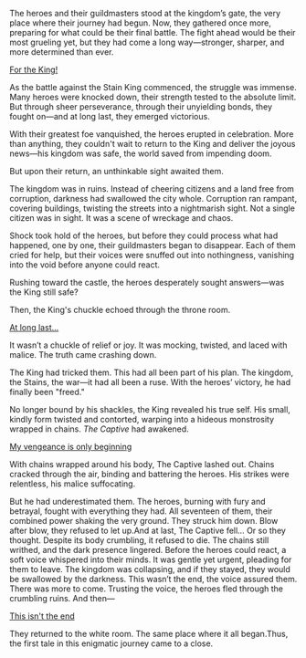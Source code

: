 The heroes and their guildmasters stood at the kingdom’s gate, the very place where their journey had begun. Now, they gathered once more, preparing for what could be their final battle. The fight ahead would be their most grueling yet, but they had come a long way—stronger, sharper, and more determined than ever.

[For the King!](#embed:https://www.youtube.com/live/_urPfTQnLes?feature=shared\&t=16622)

As the battle against the Stain King commenced, the struggle was immense. Many heroes were knocked down, their strength tested to the absolute limit. But through sheer perseverance, through their unyielding bonds, they fought on—and at long last, they emerged victorious.

With their greatest foe vanquished, the heroes erupted in celebration. More than anything, they couldn't wait to return to the King and deliver the joyous news—his kingdom was safe, the world saved from impending doom.

But upon their return, an unthinkable sight awaited them.

The kingdom was in ruins. Instead of cheering citizens and a land free from corruption, darkness had swallowed the city whole. Corruption ran rampant, covering buildings, twisting the streets into a nightmarish sight. Not a single citizen was in sight. It was a scene of wreckage and chaos.

Shock took hold of the heroes, but before they could process what had happened, one by one, their guildmasters began to disappear. Each of them cried for help, but their voices were snuffed out into nothingness, vanishing into the void before anyone could react.

Rushing toward the castle, the heroes desperately sought answers—was the King still safe?

Then, the King's chuckle echoed through the throne room.

[At long last...](#embed:https://www.youtube.com/live/_urPfTQnLes?feature=shared\&t=17220)

It wasn’t a chuckle of relief or joy. It was mocking, twisted, and laced with malice. The truth came crashing down.

The King had tricked them. This had all been part of his plan. The kingdom, the Stains, the war—it had all been a ruse. With the heroes’ victory, he had finally been "freed."

No longer bound by his shackles, the King revealed his true self. His small, kindly form twisted and contorted, warping into a hideous monstrosity wrapped in chains. *The Captive* had awakened.

[My vengeance is only beginning](#embed:https://www.youtube.com/live/WvRIdaH107U?feature=shared\&t=12263)

With chains wrapped around his body, The Captive lashed out. Chains cracked through the air, binding and battering the heroes. His strikes were relentless, his malice suffocating.

But he had underestimated them. The heroes, burning with fury and betrayal, fought with everything they had. All seventeen of them, their combined power shaking the very ground. They struck him down. Blow after blow, they refused to let up.And at last, The Captive fell… Or so they thought.
Despite its body crumbling, it refused to die. The chains still writhed, and the dark presence lingered. Before the heroes could react, a soft voice whispered into their minds.
It was gentle yet urgent, pleading for them to leave. The kingdom was collapsing, and if they stayed, they would be swallowed by the darkness. This wasn’t the end, the voice assured them. There was more to come.
Trusting the voice, the heroes fled through the crumbling ruins. And then—


[This isn't the end](#embed:https://www.youtube.com/live/_urPfTQnLes?feature=shared\&t=18165)

They returned to the white room. The same place where it all began.Thus, the first tale in this enigmatic journey came to a close.
